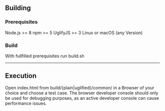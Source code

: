 ## Building ##

### Prerequisites ###
Node.js >= 8
npm >= 5
UglifyJS >= 3
Linux or macOS (any Version)

### Build ###

With fullfilled prerequisites run build.sh

---------------

## Execution ##

Open index.html from build/{plain|uglified}/common/ in a Browser of your choice and choose a test case. The browser developer console should only be used for debugging purposes, as an active developer console can cause performance issues.